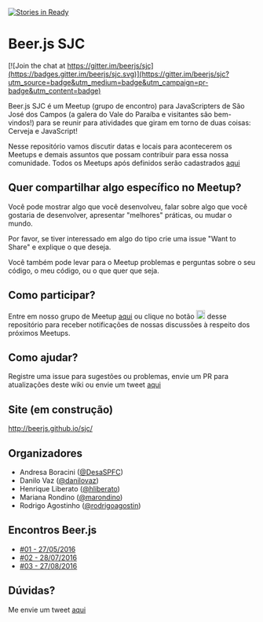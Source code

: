 [![Stories in Ready](https://badge.waffle.io/beerjs/sjc.png?label=ready&title=Ready)](https://waffle.io/beerjs/sjc)
# Beer.js SJC

[![Join the chat at https://gitter.im/beerjs/sjc](https://badges.gitter.im/beerjs/sjc.svg)](https://gitter.im/beerjs/sjc?utm_source=badge&utm_medium=badge&utm_campaign=pr-badge&utm_content=badge)

Beer.js SJC é um Meetup (grupo de encontro) para JavaScripters de São José dos Campos (a galera do Vale do Paraíba e visitantes são bem-vindos!) para se reunir para atividades que giram em torno de duas coisas: Cerveja e JavaScript!

Nesse repositório vamos discutir datas e locais para acontecerem os Meetups e demais assuntos que possam contribuir para essa nossa comunidade. Todos os Meetups após definidos serão cadastrados [aqui](http://www.meetup.com/Beer-js-SJC/)

## Quer compartilhar algo específico no Meetup?

Você pode mostrar algo que você desenvolveu, falar sobre algo que você gostaria de desenvolver, apresentar "melhores" práticas, ou mudar o mundo.

Por favor, se tiver interessado em algo do tipo crie uma issue "Want to Share" e explique o que deseja.

Você também pode levar para o Meetup problemas e perguntas sobre o seu código, o meu código, ou o que quer que seja.

## Como participar?

Entre em  nosso grupo de Meetup [aqui](http://www.meetup.com/Beer-js-SJC/) ou clique no botão <img src="http://beerjs.github.io/sf/assets/watch.png" height="18"/> desse repositório para receber notificações de nossas discussões à respeito dos próximos Meetups.

## Como ajudar?

Registre uma issue para sugestões ou problemas, envie um PR para atualizações deste wiki ou envie um tweet [aqui](https://twitter.com/BeerJSSJC)

## Site (em construção)

http://beerjs.github.io/sjc/

## Organizadores

- Andresa Boracini ([@DesaSPFC](https://github.com/DesaSPFC))
- Danilo Vaz ([@danilovaz](https://github.com/danilovaz))
- Henrique Liberato ([@hliberato](https://github.com/hliberato))
- Mariana Rondino ([@marondino](https://github.com/marondino))
- Rodrigo Agostinho ([@rodrigoagostin](https://github.com/rodrigoagostin))

## Encontros Beer.js
- [#01 - 27/05/2016](https://www.meetup.com/Beer-JS-SJC/events/230714621/)
- [#02 - 28/07/2016](https://www.meetup.com/Beer-JS-SJC/events/232388019/)
- [#03 - 27/08/2016](https://www.meetup.com/Beer-JS-SJC/events/233397768/)


## Dúvidas?

Me envie um tweet [aqui](https://twitter.com/BeerJSSJC)

